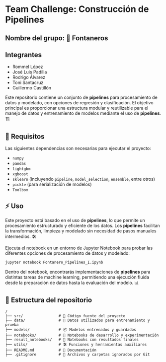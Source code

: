 # Team Challenge: Construcción de Pipelines

## Nombre del grupo: 🚰 **Fontaneros**  

## Integrantes  
- Rommel López  
- José Luis Padilla  
- Rodrigo Álvarez  
- Toni Santacruz  
- Guillermo Castillón  

Este repositorio contiene un conjunto de **pipelines** para procesamiento de datos y modelado, con opciones de regresión y clasificación. El objetivo principal es proporcionar una estructura modular y reutilizable para el manejo de datos y entrenamiento de modelos mediante el uso de **pipelines**. 🏗️

## 📌 Requisitos

Las siguientes dependencias son necesarias para ejecutar el proyecto:

- `numpy`
- `pandas`
- `lightgbm`
- `xgboost`
- `sklearn` (incluyendo `pipeline`, `model_selection`, `ensemble`, entre otros)
- `pickle` (para serialización de modelos)
- `Toolbox`

## ⚡ Uso

Este proyecto está basado en el uso de **pipelines**, lo que permite un procesamiento estructurado y eficiente de los datos. Los **pipelines** facilitan la transformación, limpieza y modelado sin necesidad de pasos manuales intermedios. 🛠️

Ejecuta el notebook en un entorno de Jupyter Notebook para probar las diferentes opciones de procesamiento de datos y modelado:

```bash
jupyter notebook Fontanero_Pipelines_I.ipynb
```

Dentro del notebook, encontrarás implementaciones de **pipelines** para distintas tareas de machine learning, permitiendo una ejecución fluida desde la preparación de datos hasta la evaluación del modelo. 📊

## 📂 Estructura del repositorio

```
/
├── src/                # 📂 Código fuente del proyecto
├── data/               # 📁 Datos utilizados para entrenamiento y prueba
├── models/             # 📦 Modelos entrenados y guardados
├── notebooks/          # 📓 Notebooks de desarrollo y experimentación
├── result_notebooks/   # 📑 Notebooks con resultados finales
├── utils/              # 🛠️ Funciones y herramientas auxiliares
├── README.md           # 📖 Documentación
├── .gitignore          # 🚫 Archivos y carpetas ignorados por Git

